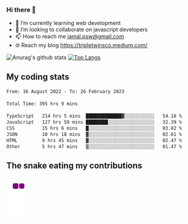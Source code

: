 ### Hi there 👋

<!--
**padepokanpenguin/padepokanpenguin** is a ✨ _special_ ✨ repository because its `README.md` (this file) appears on your GitHub profile.
-->

- 🌱 I’m currently learning  web development
- 👯 I’m looking to collaborate on javascript developers
- 📫 How to reach me jamal.psw@gmail.com
- 🌐 Reach my blog https://tripletwinsco.medium.com/

![Anurag's github stats](https://github-readme-stats.vercel.app/api?username=padepokanpenguin&count_private=true&disable_animations=false&show_icons=true&theme=default)
[![Top Langs](https://github-readme-stats.vercel.app/api/top-langs/?username=padepokanpenguin&theme=default&layout=compact)](https://github.com/padepokanpenguin)

## My coding stats

<!--START_SECTION:waka-->

```text
From: 16 August 2022 - To: 26 February 2023

Total Time: 395 hrs 9 mins

TypeScript   214 hrs 5 mins  █████████████▓░░░░░░░░░░░   54.18 %
JavaScript   127 hrs 59 mins ████████░░░░░░░░░░░░░░░░░   32.39 %
CSS          15 hrs 6 mins   █░░░░░░░░░░░░░░░░░░░░░░░░   03.82 %
JSON         10 hrs 18 mins  ▓░░░░░░░░░░░░░░░░░░░░░░░░   02.61 %
HTML         9 hrs 45 mins   ▓░░░░░░░░░░░░░░░░░░░░░░░░   02.47 %
Other        5 hrs 47 mins   ▒░░░░░░░░░░░░░░░░░░░░░░░░   01.47 %
```

<!--END_SECTION:waka-->


## The snake eating my contributions
![snake gif](https://github.com/padepokanpenguin/padepokanpenguin/blob/output/github-contribution-grid-snake.gif)
